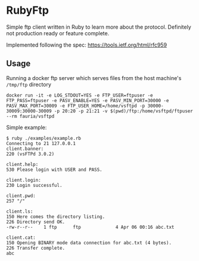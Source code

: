 # RubyFtp

Simple ftp client written in Ruby to learn more about the protocol.
Definitely not production ready or feature complete.

Implemented following the spec: https://tools.ietf.org/html/rfc959

## Usage

Running a docker ftp server which serves files from the host machine's `/tmp/ftp` directory

```
docker run -it -e LOG_STDOUT=YES -e FTP_USER=ftpuser -e FTP_PASS=ftpuser -e PASV_ENABLE=YES -e PASV_MIN_PORT=30000 -e PASV_MAX_PORT=30009 -e FTP_USER_HOME=/home/vsftpd -p 30000-30009:30000-30009 -p 20:20 -p 21:21 -v $(pwd)/ftp:/home/vsftpd/ftpuser --rm fauria/vsftpd
```

Simple example:

```
$ ruby ./examples/example.rb
Connecting to 21 127.0.0.1
client.banner:
220 (vsFTPd 3.0.2)

client.help:
530 Please login with USER and PASS.

client.login:
230 Login successful.

client.pwd:
257 "/"

client.ls:
150 Here comes the directory listing.
226 Directory send OK.
-rw-r--r--    1 ftp      ftp             4 Apr 06 00:16 abc.txt

client.cat:
150 Opening BINARY mode data connection for abc.txt (4 bytes).
226 Transfer complete.
abc
```
